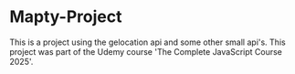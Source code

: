 # Mapty-Project
This is a project using the gelocation api and some other small api's. This project was part of the Udemy course 'The Complete JavaScript Course 2025'.
